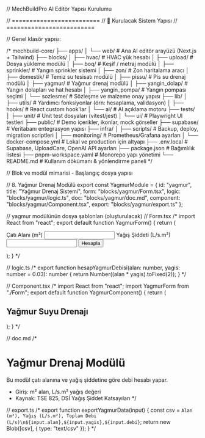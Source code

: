 // MechBuildPro AI Editör Yapısı Kurulumu

// =========================
// 📁 Kurulacak Sistem Yapısı
// =========================

// Genel klasör yapısı:

/*
mechbuild-core/
├── apps/
│   └── web/               # Ana AI editör arayüzü (Next.js + Tailwind)
├── blocks/
│   ├── hvac/              # HVAC yük hesabı
│   ├── upload/            # Dosya yükleme modülü
│   ├── boq/               # Keşif / metraj modülü
│   ├── sprinkler/         # Yangın sprinkler sistemi
│   ├── zon/               # Zon haritalama aracı
│   ├── domestik/          # Temiz su tesisatı modülü
│   ├── pissu/             # Pis su drenaj modülü
│   ├── yagmur/            # Yağmur drenaj modülü
│   ├── yangin_dolap/      # Yangın dolapları ve hat hesabı
│   ├── yangin_pompa/      # Yangın pompası seçimi
│   └── sozlesme/          # Sözleşme ve malzeme onay yapısı
├── lib/
│   ├── utils/             # Yardımcı fonksiyonlar (örn: hesaplama, validasyon)
│   ├── hooks/             # React custom hook'lar
│   └── ai/                # AI açıklama motoru
├── tests/
│   ├── unit/              # Unit test dosyaları (vitest/jest)
│   └── ui/                # Playwright UI testleri
├── public/                # Demo içerikler, ikonlar, mock görseller
├── supabase/              # Veritabanı entegrasyon yapısı
├── infra/
│   ├── scripts/           # Backup, deploy, migration scriptleri
│   ├── monitoring/        # Prometheus/Grafana ayarları
│   └── docker-compose.yml # Lokal ve production için altyapı
├── .env.local             # Supabase, UploadCare, OpenAI API ayarları
├── package.json           # Bağımlılık listesi
├── pnpm-workspace.yaml    # Monorepo yapı yönetimi
└── README.md              # Kullanım dökümanı & yönlendirme paneli
*/


// Blok ve modül mimarisi - Başlangıç dosya yapısı

// 8. Yağmur Drenaj Modülü
export const YagmurModule = {
  id: "yagmur",
  title: "Yağmur Drenaj Sistemi",
  form: "blocks/yagmur/Form.tsx",
  logic: "blocks/yagmur/logic.ts",
  doc: "blocks/yagmur/doc.md",
  component: "blocks/yagmur/Component.tsx",
  export: "blocks/yagmur/export.ts"
};

// yagmur modülünün dosya şablonları (oluşturulacak)
// Form.tsx
/*
import React from "react";
export default function YagmurForm() {
  return (
    <form className="grid gap-4">
      <label>
        Çatı Alanı (m²)
        <input type="number" className="input" />
      </label>
      <label>
        Yağış Şiddeti (L/s.m²)
        <input type="number" className="input" defaultValue={0.03} />
      </label>
      <button type="submit" className="btn">Hesapla</button>
    </form>
  );
}
*/

// logic.ts
/*
export function hesapYagmurDebisi(alan: number, yagis: number = 0.03): number {
  return Number((alan * yagis).toFixed(2));
}
*/

// Component.tsx
/*
import React from "react";
import YagmurForm from "./Form";
export default function YagmurComponent() {
  return (
    <section>
      <h2>Yağmur Suyu Drenajı</h2>
      <YagmurForm />
    </section>
  );
}
*/

// doc.md
/*
# Yağmur Drenaj Modülü
Bu modül çatı alanına ve yağış şiddetine göre debi hesabı yapar.
- Giriş: m² alan, L/s.m² yağış değeri
- Kaynak: TSE 825, DSİ Yağış Şiddet Katsayıları
*/

// export.ts
/*
export function exportYagmurData(input) {
  const csv = `Alan (m²), Yağış (L/s.m²), Toplam Debi (L/s)\n${input.alan},${input.yagis},${input.debi}`;
  return new Blob([csv], { type: "text/csv" });
}
*/

